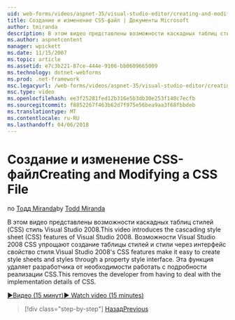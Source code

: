 ```yaml
---
uid: web-forms/videos/aspnet-35/visual-studio-editor/creating-and-modifying-a-css-file
title: Создание и изменение CSS-файл | Документы Microsoft
author: tmiranda
description: В этом видео представлены возможности каскадных таблиц стилей (CSS) стиль Visual Studio 2008. Возможности Visual Studio 2008 CSS упрощают создание стилей...
ms.author: aspnetcontent
manager: wpickett
ms.date: 11/15/2007
ms.topic: article
ms.assetid: e7c3b221-87ce-444e-9106-bb0609665009
ms.technology: dotnet-webforms
ms.prod: .net-framework
msc.legacyurl: /web-forms/videos/aspnet-35/visual-studio-editor/creating-and-modifying-a-css-file
msc.type: video
ms.openlocfilehash: ee3f25281fed12b316e5b3db30e253f140c7ecfb
ms.sourcegitcommit: f8852267f463b62d7f975e56bea9aa3f68fbbdeb
ms.translationtype: MT
ms.contentlocale: ru-RU
ms.lasthandoff: 04/06/2018
---
```

<a name="creating-and-modifying-a-css-file"></a><span data-ttu-id="86769-104">Создание и изменение CSS-файл</span><span class="sxs-lookup"><span data-stu-id="86769-104">Creating and Modifying a CSS File</span></span>
====================
<span data-ttu-id="86769-105">по [Тодд Miranda](https://github.com/tmiranda)</span><span class="sxs-lookup"><span data-stu-id="86769-105">by [Todd Miranda](https://github.com/tmiranda)</span></span>

<span data-ttu-id="86769-106">В этом видео представлены возможности каскадных таблиц стилей (CSS) стиль Visual Studio 2008.</span><span class="sxs-lookup"><span data-stu-id="86769-106">This video introduces the cascading style sheet (CSS) features of Visual Studio 2008.</span></span> <span data-ttu-id="86769-107">Возможности Visual Studio 2008 CSS упрощают создание таблицы стилей и стили через интерфейс свойство стиля.</span><span class="sxs-lookup"><span data-stu-id="86769-107">Visual Studio 2008's CSS features make it easy to create style sheets and styles through a property style interface.</span></span> <span data-ttu-id="86769-108">Эта функция удаляет разработчика от необходимости работать с подробности реализации CSS.</span><span class="sxs-lookup"><span data-stu-id="86769-108">This removes the developer from having to deal with the implementation details of CSS.</span></span>

[<span data-ttu-id="86769-109">&#9654;Видео (15 минут)</span><span class="sxs-lookup"><span data-stu-id="86769-109">&#9654; Watch video (15 minutes)</span></span>](https://channel9.msdn.com/Blogs/ASP-NET-Site-Videos/creating-and-modifying-a-css-file)

> [!div class="step-by-step"]
> [<span data-ttu-id="86769-110">Назад</span><span class="sxs-lookup"><span data-stu-id="86769-110">Previous</span></span>](quick-tour-of-the-visual-studio-2008-integrated-development-environment.md)
